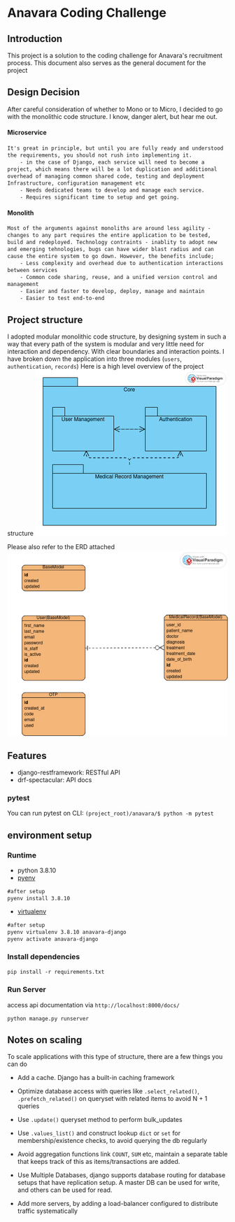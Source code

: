 # Anavara Coding Challenge

## Introduction
This project is a solution to the coding challenge for Anavara's recruitment process.
This document also serves as the general document for the project

## Design Decision
After careful consideration of whether to Mono or to Micro, I decided to go with the monolithic code structure. I know, danger alert, but hear me out.

#### Microservice
	It's great in principle, but until you are fully ready and understood the requirements, you should not rush into implementing it.
		- in the case of Django, each service will need to become a project, which means there will be a lot duplication and additional overhead of managing common shared code, testing and deployment Infrastructure, configuration management etc
		- Needs dedicated teams to develop and manage each service.
		- Requires significant time to setup and get going.

#### Monolith
	Most of the arguments against monoliths are around less agility - changes to any part requires the entire application to be tested, build and redeployed. Technology contraints - inablity to adopt new and emerging tehnologies, bugs can have wider blast radius and can cause the entire system to go down. However, the benefits include;
		- Less complexity and overhead due to authentication interactions between services
		- Common code sharing, reuse, and a unified version control and management
		- Easier and faster to develop, deploy, manage and maintain
		- Easier to test end-to-end

## Project structure
I adopted modular monolithic code structure, by designing system in such a way that every path of the system is modular and very little need for interaction and dependency. With clear boundaries and interaction points.
I have broken down the application into three modules (`users`, `authentication`, `records`)
Here is a high level overview of the project structure
![Modules Structure](docs/components-relationship.jpg)

Please also refer to the ERD attached
![ERD](docs/anavara-ERD.jpg)

## Features
 - django-restframework: RESTful API
 - drf-spectacular: API docs

### pytest
You can run pytest on CLI:
```(project_root)/anavara/$ python -m pytest```

## environment setup
### Runtime
- python 3.8.10
- [pyenv](https://github.com/pyenv/pyenv)
```
#after setup
pyenv install 3.8.10
```
- [virtualenv](https://github.com/pyenv/pyenv-virtualenv)
```
#after setup
pyenv virtualenv 3.8.10 anavara-django
pyenv activate anavara-django
```

### Install dependencies
```
pip install -r requirements.txt
```
### Run Server
access api documentation via `http://localhost:8000/docs/`
```
python manage.py runserver
```

## Notes on scaling
To scale applications with this type of structure, there are a few things you can do
- Add a cache. Django has a built-in caching framework
- Optimize database access with queries like `.select_related()`, `.prefetch_related()` on queryset with related items to avoid N + 1 queries
- Use `.update()` queryset method to perform bulk_updates
- Use `.values_list()` and construct lookup `dict` or `set` for membership/existence checks, to avoid querying the db regularly
- Avoid aggregation functions link `COUNT`, `SUM` etc, maintain a separate table that keeps track of this as items/transactions are added.

- Use Multiple Databases, django supports database routing for database setups that have replication setup. A master DB can be used for write, and others can be used for read.
- Add more servers, by adding a load-balancer configured to distribute traffic systematically
